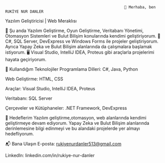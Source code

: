                                                          👋 Merhaba, ben RUKİYE NUR DANLER

Yazılım Geliştiricisi | Web Meraklısı


🌱 Şu anda Yazılım Geliştirme, Oyun Geliştirme, Veritabanı Yönetimi, Otomasyon Sistemleri ve Bulut Bilişim konularında kendimi geliştiriyorum.
🚀 C#, SQL Server, DevExpress ve Windows Forms ile projeler geliştiriyorum. Ayrıca Yapay Zeka ve Bulut Bilişim alanlarında da çalışmalara başlamak istiyorum.
🖥️ Visual Studio, IntelliJ IDEA, Proteus gibi araçlarla projelerimi hayata geçiriyorum.




                       





🌟 Kullandığım Teknolojiler
Programlama Dilleri: C#, Java, Python

Web Geliştirme: HTML, CSS

Araçlar: Visual Studio, IntelliJ IDEA, Proteus

Veritabanı: SQL Server

Çerçeveler ve Kütüphaneler: .NET Framework, DevExpress

🎯 Hedeflerim
Yazılım geliştirme,otomasyon, web alanlarında kendimi geliştirmeye devam ediyorum. Yapay Zeka ve Bulut Bilişim alanlarında derinlemesine bilgi edinmeyi ve bu alandaki projelerde yer almayı hedefliyorum.

📬 Bana Ulaşın
E-posta: rukiyenurdanler513@gmail.com

LinkedIn: linkedin.com/in/rukiye-nur-danler

